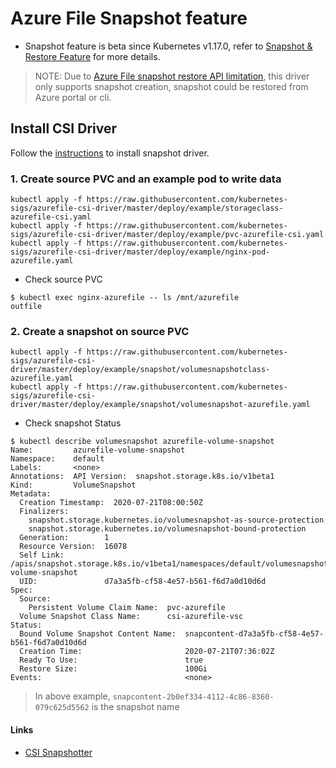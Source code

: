 # Azure File Snapshot feature

- Snapshot feature is beta since Kubernetes v1.17.0, refer to [Snapshot & Restore Feature](https://kubernetes-csi.github.io/docs/snapshot-restore-feature.html) for more details.

> NOTE: Due to [Azure File snapshot restore API limitation](https://github.com/kubernetes-sigs/azurefile-csi-driver/issues/136), this driver only supports snapshot creation, snapshot could be restored from Azure portal or cli.

## Install CSI Driver

Follow the [instructions](https://github.com/kubernetes-sigs/azurefile-csi-driver/blob/master/docs/install-csi-driver-master.md) to install snapshot driver.

### 1. Create source PVC and an example pod to write data 
```console
kubectl apply -f https://raw.githubusercontent.com/kubernetes-sigs/azurefile-csi-driver/master/deploy/example/storageclass-azurefile-csi.yaml
kubectl apply -f https://raw.githubusercontent.com/kubernetes-sigs/azurefile-csi-driver/master/deploy/example/pvc-azurefile-csi.yaml
kubectl apply -f https://raw.githubusercontent.com/kubernetes-sigs/azurefile-csi-driver/master/deploy/example/nginx-pod-azurefile.yaml
```
 - Check source PVC
```console
$ kubectl exec nginx-azurefile -- ls /mnt/azurefile
outfile
```

### 2. Create a snapshot on source PVC
```console
kubectl apply -f https://raw.githubusercontent.com/kubernetes-sigs/azurefile-csi-driver/master/deploy/example/snapshot/volumesnapshotclass-azurefile.yaml
kubectl apply -f https://raw.githubusercontent.com/kubernetes-sigs/azurefile-csi-driver/master/deploy/example/snapshot/volumesnapshot-azurefile.yaml
```
 - Check snapshot Status
```console
$ kubectl describe volumesnapshot azurefile-volume-snapshot
Name:         azurefile-volume-snapshot
Namespace:    default
Labels:       <none>
Annotations:  API Version:  snapshot.storage.k8s.io/v1beta1
Kind:         VolumeSnapshot
Metadata:
  Creation Timestamp:  2020-07-21T08:00:50Z
  Finalizers:
    snapshot.storage.kubernetes.io/volumesnapshot-as-source-protection
    snapshot.storage.kubernetes.io/volumesnapshot-bound-protection
  Generation:        1
  Resource Version:  16078
  Self Link:         /apis/snapshot.storage.k8s.io/v1beta1/namespaces/default/volumesnapshots/azurefile-volume-snapshot
  UID:               d7a3a5fb-cf58-4e57-b561-f6d7a0d10d6d
Spec:
  Source:
    Persistent Volume Claim Name:  pvc-azurefile
  Volume Snapshot Class Name:      csi-azurefile-vsc
Status:
  Bound Volume Snapshot Content Name:  snapcontent-d7a3a5fb-cf58-4e57-b561-f6d7a0d10d6d
  Creation Time:                       2020-07-21T07:36:02Z
  Ready To Use:                        true
  Restore Size:                        100Gi
Events:                                <none>
```
> In above example, `snapcontent-2b0ef334-4112-4c86-8360-079c625d5562` is the snapshot name

#### Links
 - [CSI Snapshotter](https://github.com/kubernetes-csi/external-snapshotter)
